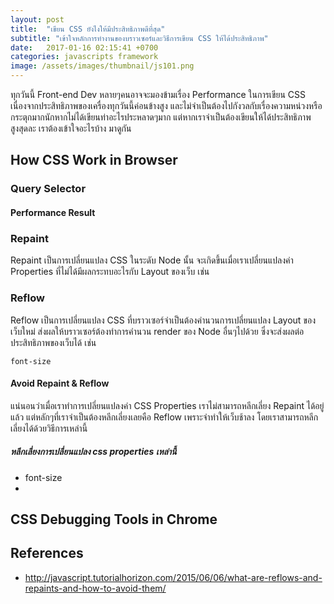 ```yaml
---
layout: post
title:  "เขียน CSS ยังไงให้มีประสิทธิภาพดีที่สุด"
subtitle: "เข้าใจหลักการทำงานของบราวเซอร์และวิธีการเขียน CSS ให้ได้ประสิทธิภาพ"
date:   2017-01-16 02:15:41 +0700
categories: javascripts framework
image: /assets/images/thumbnail/js101.png
---
```


ทุกวันนี้ Front-end Dev หลายๆคนอาจจะมองข้ามเรื่อง Performance ในการเขียน CSS เนื่องจากประสิทธิภาพของเครื่องทุกวันนี้ค่อนข้างสูง และไม่จำเป็นต้องไปกังวลกับเรื่องความหน่วงหรือกระตุกมากนักหากไม่ได้เขียนท่าอะไรประหลาดๆมาก แต่หากเราจำเป็นต้องเขียนให้ได้ประสิทธิภาพสูงสุดละ เราต้องเข้าใจอะไรบ้าง มาดูกัน

## How CSS Work in Browser

### Query Selector


#### Performance Result

### Repaint

Repaint เป็นการเปลี่ยนแปลง CSS ในระดับ Node นั้น จะเกิดขึ้นเมื่อเราเปลี่ยนแปลงค่า Properties ที่ไม่ได้มีผลกระทบอะไรกับ Layout ของเว็บ เช่น

### Reflow

Reflow เป็นการเปลี่ยนแปลง CSS ที่บราวเซอร์จำเป็นต้องคำนวนการเปลี่ยนแปลง Layout ของเว็บใหม่ ส่งผลให้บราวเซอร์ต้องทำการคำนวน render ของ Node อื่นๆไปด้วย ซึ่งจะส่งผลต่อประสิทธิภาพของเว็บได้ เช่น

`font-size`


#### Avoid Repaint & Reflow

แน่นอนว่าเมื่อเราทำการเปลี่ยนแปลงค่า CSS Properties เราไม่สามารถหลีกเลี่ยง Repaint ได้อยู่แล้ว แต่หลักๆที่เราจำเป็นต้องหลีกเลี่ยงเลยคือ Reflow เพราะจำทำให้เว็บช้าลง โดยเราสามารถหลีกเลี่ยงได้ด้วยวิธีการเหล่านี้

##### หลีกเลี่ยงการเปลี่ยนแปลง css properties เหล่านี้

- font-size
-

## CSS Debugging Tools in Chrome


## References

- http://javascript.tutorialhorizon.com/2015/06/06/what-are-reflows-and-repaints-and-how-to-avoid-them/